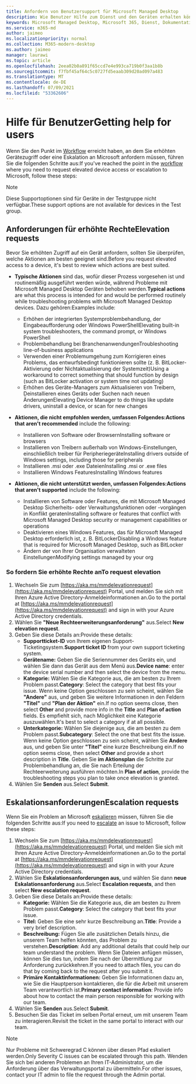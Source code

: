 ```yaml
---
title: Anfordern von Benutzersupport für Microsoft Managed Desktop
description: Wie Benutzer Hilfe zum Dienst und den Geräten erhalten können
keywords: Microsoft Managed Desktop, Microsoft 365, Dienst, Dokumentation
ms.service: m365-md
author: jaimeo
ms.localizationpriority: normal
ms.collection: M365-modern-desktop
ms.author: jaimeo
manager: laurawi
ms.topic: article
ms.openlocfilehash: 2eea02b0a891f65ccd7e4e993ca719b0f3aa1b8b
ms.sourcegitcommit: f7fbf45af64c5c0727fd5eaab309d20ad097a483
ms.translationtype: MT
ms.contentlocale: de-DE
ms.lasthandoff: 07/09/2021
ms.locfileid: "53362606"
---
```

# <a name="getting-help-for-users"></a><span data-ttu-id="167be-104">Hilfe für Benutzer</span><span class="sxs-lookup"><span data-stu-id="167be-104">Getting help for users</span></span>

<span data-ttu-id="167be-105">Wenn Sie den Punkt im [Workflow](../service-description/user-support.md) erreicht haben, an dem Sie erhöhten Gerätezugriff oder eine Eskalation an Microsoft anfordern müssen, führen Sie die folgenden Schritte aus:</span><span class="sxs-lookup"><span data-stu-id="167be-105">If you've reached the point in the [workflow](../service-description/user-support.md) where you need to request elevated device access or escalation to Microsoft, follow these steps:</span></span>
 
>[!NOTE]
><span data-ttu-id="167be-106">Diese Supportoptionen sind für Geräte in der Testgruppe nicht verfügbar.</span><span class="sxs-lookup"><span data-stu-id="167be-106">These support options are not available for devices in the Test group.</span></span>

## <a name="elevation-requests"></a><span data-ttu-id="167be-107">Anforderungen für erhöhte Rechte</span><span class="sxs-lookup"><span data-stu-id="167be-107">Elevation requests</span></span>

<span data-ttu-id="167be-108">Bevor Sie erhöhten Zugriff auf ein Gerät anfordern, sollten Sie überprüfen, welche Aktionen am besten geeignet sind.</span><span class="sxs-lookup"><span data-stu-id="167be-108">Before you request elevated access to a device, it's best to review which actions are best suited.</span></span>

- <span data-ttu-id="167be-109">**Typische Aktionen** sind das, wofür dieser Prozess vorgesehen ist und routinemäßig ausgeführt werden würde, während Probleme mit Microsoft Managed Desktop Geräten behoben werden.</span><span class="sxs-lookup"><span data-stu-id="167be-109">**Typical actions** are what this process is intended for and would be performed routinely while troubleshooting problems with Microsoft Managed Desktop devices.</span></span> <span data-ttu-id="167be-110">Dazu gehören:</span><span class="sxs-lookup"><span data-stu-id="167be-110">Examples include:</span></span>
    - <span data-ttu-id="167be-111">Erhöhen der integrierten Systemproblembehandlung, der Eingabeaufforderung oder Windows PowerShell</span><span class="sxs-lookup"><span data-stu-id="167be-111">Elevating built-in system troubleshooters, the command prompt, or Windows PowerShell</span></span>
    - <span data-ttu-id="167be-112">Problembehandlung bei Branchenanwendungen</span><span class="sxs-lookup"><span data-stu-id="167be-112">Troubleshooting line-of-business applications</span></span>
    - <span data-ttu-id="167be-113">Verwenden einer Problemumgehung zum Korrigieren eines Problems, das entwurfsbedingt funktionieren sollte (z. B. BitLocker-Aktivierung oder Nichtaktualisierung der Systemzeit)</span><span class="sxs-lookup"><span data-stu-id="167be-113">Using a workaround to correct something that should function by design (such as BitLocker activation or system time not updating)</span></span>
    - <span data-ttu-id="167be-114">Erhöhen des Geräte-Managers zum Aktualisieren von Treibern, Deinstallieren eines Geräts oder Suchen nach neuen Änderungen</span><span class="sxs-lookup"><span data-stu-id="167be-114">Elevating Device Manager to do things like update drivers, uninstall a device, or scan for new changes</span></span>

- <span data-ttu-id="167be-115">**Aktionen, die nicht empfohlen werden, umfassen Folgendes:**</span><span class="sxs-lookup"><span data-stu-id="167be-115">**Actions that aren't recommended** include the following:</span></span>
    - <span data-ttu-id="167be-116">Installieren von Software oder Browsern</span><span class="sxs-lookup"><span data-stu-id="167be-116">Installing software or browsers</span></span>
    - <span data-ttu-id="167be-117">Installieren von Treibern außerhalb von Windows-Einstellungen, einschließlich treiber für Peripheriegeräte</span><span class="sxs-lookup"><span data-stu-id="167be-117">Installing drivers outside of Windows settings, including those for peripherals</span></span>
    - <span data-ttu-id="167be-118">Installieren .msi oder .exe Dateien</span><span class="sxs-lookup"><span data-stu-id="167be-118">Installing .msi or .exe files</span></span>
    - <span data-ttu-id="167be-119">Installieren Windows Features</span><span class="sxs-lookup"><span data-stu-id="167be-119">Installing Windows features</span></span>

- <span data-ttu-id="167be-120">**Aktionen, die nicht unterstützt werden, umfassen Folgendes:**</span><span class="sxs-lookup"><span data-stu-id="167be-120">**Actions that aren't supported** include the following:</span></span>
    - <span data-ttu-id="167be-121">Installieren von Software oder Features, die mit Microsoft Managed Desktop Sicherheits- oder Verwaltungsfunktionen oder -vorgängen in Konflikt geraten</span><span class="sxs-lookup"><span data-stu-id="167be-121">Installing software or features that conflict with Microsoft Managed Desktop security or management capabilities or operations</span></span>
    - <span data-ttu-id="167be-122">Deaktivieren eines Windows Features, das für Microsoft Managed Desktop erforderlich ist, z. B. BitLocker</span><span class="sxs-lookup"><span data-stu-id="167be-122">Disabling a Windows feature that is required for Microsoft Managed Desktop, such as BitLocker</span></span>
    - <span data-ttu-id="167be-123">Ändern der von Ihrer Organisation verwalteten Einstellungen</span><span class="sxs-lookup"><span data-stu-id="167be-123">Modifying settings managed by your org</span></span>

### <a name="to-request-elevation"></a><span data-ttu-id="167be-124">So fordern Sie erhöhte Rechte an</span><span class="sxs-lookup"><span data-stu-id="167be-124">To request elevation</span></span>

1. <span data-ttu-id="167be-125">Wechseln Sie zum [https://aka.ms/mmdelevationrequest](https://aka.ms/mmdelevationrequest) Portal, und melden Sie sich mit Ihren Azure Active Directory-Anmeldeinformationen an.</span><span class="sxs-lookup"><span data-stu-id="167be-125">Go to the portal at [https://aka.ms/mmdelevationrequest](https://aka.ms/mmdelevationrequest) and sign in with your Azure Active Directory credentials.</span></span>
2. <span data-ttu-id="167be-126">Wählen Sie **"Neue Rechteerweiterungsanforderung"** aus.</span><span class="sxs-lookup"><span data-stu-id="167be-126">Select **New elevation request**.</span></span>
3. <span data-ttu-id="167be-127">Geben Sie diese Details an:</span><span class="sxs-lookup"><span data-stu-id="167be-127">Provide these details:</span></span>
    - <span data-ttu-id="167be-128">**Supportticket-ID** von Ihrem eigenen Support-Ticketingsystem.</span><span class="sxs-lookup"><span data-stu-id="167be-128">**Support ticket ID** from your own support ticketing system.</span></span>
    - <span data-ttu-id="167be-129">**Gerätename:** Geben Sie die Seriennummer des Geräts ein, und wählen Sie dann das Gerät aus dem Menü aus.</span><span class="sxs-lookup"><span data-stu-id="167be-129">**Device name**: enter the device serial number and then select the device from the menu.</span></span>
    - <span data-ttu-id="167be-130">**Kategorie:** Wählen Sie die Kategorie aus, die am besten zu Ihrem Problem passt.</span><span class="sxs-lookup"><span data-stu-id="167be-130">**Category**: Select the category that best fits your issue.</span></span> <span data-ttu-id="167be-131">Wenn keine Option geschlossen zu sein scheint, wählen Sie **"Andere"** aus, und geben Sie weitere Informationen in den Feldern **"Titel"** und **"Plan der Aktion"** ein.</span><span class="sxs-lookup"><span data-stu-id="167be-131">If no option seems close, then select **Other** and provide more info in the **Title** and **Plan of action** fields.</span></span> <span data-ttu-id="167be-132">Es empfiehlt sich, nach Möglichkeit eine Kategorie auszuwählen.</span><span class="sxs-lookup"><span data-stu-id="167be-132">It's best to select a category if at all possible.</span></span>
    - <span data-ttu-id="167be-133">**Unterkategorie:** Wählen Sie diejenige aus, die am besten zu dem Problem passt.</span><span class="sxs-lookup"><span data-stu-id="167be-133">**Subcategory**: Select the one that best fits the issue.</span></span> <span data-ttu-id="167be-134">Wenn keine Option geschlossen zu sein scheint, wählen Sie **Andere** aus, und geben Sie unter **"Titel"** eine kurze Beschreibung ein.</span><span class="sxs-lookup"><span data-stu-id="167be-134">If no option seems close, then select **Other** and provide a short description in **Title**.</span></span> <span data-ttu-id="167be-135">Geben Sie **im Aktionsplan** die Schritte zur Problembehandlung an, die Sie nach Erteilung der Rechteerweiterung ausführen möchten.</span><span class="sxs-lookup"><span data-stu-id="167be-135">In **Plan of action**, provide the troubleshooting steps you plan to take once elevation is granted.</span></span>
4. <span data-ttu-id="167be-136">Wählen Sie **Senden** aus.</span><span class="sxs-lookup"><span data-stu-id="167be-136">Select **Submit**.</span></span>


## <a name="escalation-requests"></a><span data-ttu-id="167be-137">Eskalationsanforderungen</span><span class="sxs-lookup"><span data-stu-id="167be-137">Escalation requests</span></span>


<span data-ttu-id="167be-138">Wenn Sie ein Problem an Microsoft [eskalieren](../service-description/user-support.md#escalation-portal) müssen, führen Sie die folgenden Schritte aus:</span><span class="sxs-lookup"><span data-stu-id="167be-138">If you need to [escalate](../service-description/user-support.md#escalation-portal) an issue to Microsoft, follow these steps:</span></span>

1. <span data-ttu-id="167be-139">Wechseln Sie zum [https://aka.ms/mmdelevationrequest](https://aka.ms/mmdelevationrequest) Portal, und melden Sie sich mit Ihren Azure Active Directory-Anmeldeinformationen an.</span><span class="sxs-lookup"><span data-stu-id="167be-139">Go to the portal at [https://aka.ms/mmdelevationrequest](https://aka.ms/mmdelevationrequest) and sign in with your Azure Active Directory credentials.</span></span>
2. <span data-ttu-id="167be-140">Wählen Sie **Eskalationsanforderungen aus,** und wählen Sie dann **neue Eskalationsanforderung** aus.</span><span class="sxs-lookup"><span data-stu-id="167be-140">Select **Escalation requests**, and then select **New escalation request**.</span></span>
3. <span data-ttu-id="167be-141">Geben Sie diese Details an:</span><span class="sxs-lookup"><span data-stu-id="167be-141">Provide these details:</span></span>
    - <span data-ttu-id="167be-142">**Kategorie:** Wählen Sie die Kategorie aus, die am besten zu Ihrem Problem passt.</span><span class="sxs-lookup"><span data-stu-id="167be-142">**Category**: Select the category that best fits your issue.</span></span>
    - <span data-ttu-id="167be-143">**Titel:** Geben Sie eine sehr kurze Beschreibung an.</span><span class="sxs-lookup"><span data-stu-id="167be-143">**Title**: Provide a very brief description.</span></span>
    - <span data-ttu-id="167be-144">**Beschreibung:** Fügen Sie alle zusätzlichen Details hinzu, die unserem Team helfen könnten, das Problem zu verstehen.</span><span class="sxs-lookup"><span data-stu-id="167be-144">**Description**: Add any additional details that could help our team understand the problem.</span></span> <span data-ttu-id="167be-145">Wenn Sie Dateien anfügen müssen, können Sie dies tun, indem Sie nach der Übermittlung zur Anforderung zurückkehren.</span><span class="sxs-lookup"><span data-stu-id="167be-145">If you need to attach files, you can do that by coming back to the request after you submit it.</span></span>
    - <span data-ttu-id="167be-146">**Primäre Kontaktinformationen:** Geben Sie Informationen dazu an, wie Sie die Hauptperson kontaktieren, die für die Arbeit mit unserem Team verantwortlich ist.</span><span class="sxs-lookup"><span data-stu-id="167be-146">**Primary contact information**: Provide info about how to contact the main person responsible for working with our team.</span></span>
4. <span data-ttu-id="167be-147">Wählen Sie **Senden** aus.</span><span class="sxs-lookup"><span data-stu-id="167be-147">Select **Submit**.</span></span>
5. <span data-ttu-id="167be-148">Besuchen Sie das Ticket im selben Portal erneut, um mit unserem Team zu interagieren.</span><span class="sxs-lookup"><span data-stu-id="167be-148">Revisit the ticket in the same portal to interact with our team.</span></span>

> [!NOTE]
> <span data-ttu-id="167be-149">Nur Probleme mit Schweregrad C können über diesen Pfad eskaliert werden.</span><span class="sxs-lookup"><span data-stu-id="167be-149">Only Severity C issues can be escalated through this path.</span></span> <span data-ttu-id="167be-150">Wenden Sie sich bei anderen Problemen an Ihren IT-Administrator, um die Anforderung über das Verwaltungsportal zu übermitteln.</span><span class="sxs-lookup"><span data-stu-id="167be-150">For other issues, contact your IT admin to file the request through the Admin portal.</span></span>